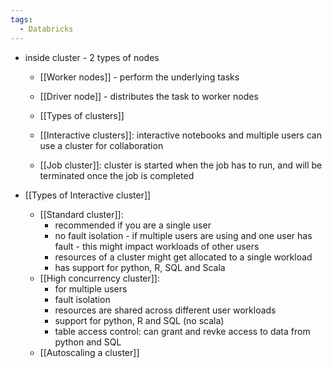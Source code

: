 ```yaml
---
tags:
  - Databricks
---
```



- inside cluster - 2 types of nodes
    
    - [[Worker nodes]] - perform the underlying tasks
    - [[Driver node]] - distributes the task to worker nodes
    - [[Types of clusters]]
    
    - [[Interactive clusters]]: interactive notebooks and multiple users can use a cluster for collaboration
    - [[Job cluster]]: cluster is started when the job has to run, and will be terminated once the job is completed
-  [[Types of Interactive cluster]]
    
    - [[Standard cluster]]:
        - recommended if you are a single user
        - no fault isolation - if multiple users are using and one user has fault - this might impact workloads of other users
        - resources of a cluster might get allocated to a single workload
        - has support for python, R, SQL and Scala
    - [[High concurrency cluster]]:
        - for multiple users
        - fault isolation
        - resources are shared across different user workloads
        - support for python, R and SQL (no scala)
        - table access control: can grant and revke access to data from python and SQL
    - [[Autoscaling a cluster]]